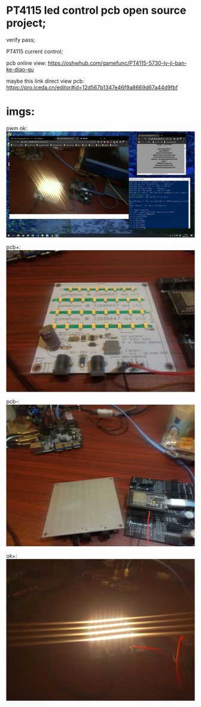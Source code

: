 # PT4115 led control pcb open source project;

verify pass;

PT4115 current control;



pcb online view: https://oshwhub.com/gamefunc/PT4115-5730-lv-ji-ban-ke-diao-gu

maybe this link direct view pcb: https://pro.lceda.cn/editor#id=12d567b1347e46f9a8669d67a44d9fbf



# imgs:

pwm ok:
![image](https://raw.githubusercontent.com/gamefunc/PT4115---5730-led-control---open-pcb-/main/imgs/pwm.jpg)

pcb+:
![image](https://raw.githubusercontent.com/gamefunc/PT4115---5730-led-control---open-pcb-/main/imgs/pcb%2B.jpg)

pcb-:
![image](https://raw.githubusercontent.com/gamefunc/PT4115---5730-led-control---open-pcb-/main/imgs/pcb-.jpg)

ok+:
![image](https://raw.githubusercontent.com/gamefunc/PT4115---5730-led-control---open-pcb-/main/imgs/ok.jpg)


